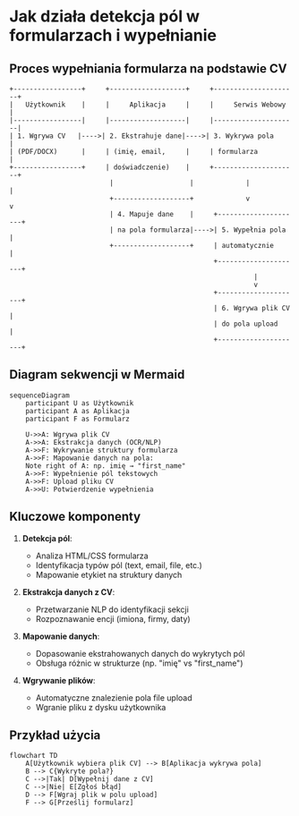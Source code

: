 # Jak działa detekcja pól w formularzach i wypełnianie

## Proces wypełniania formularza na podstawie CV

```ascii
+-----------------+     +-------------------+     +---------------------+
|   Użytkownik    |     |     Aplikacja     |     |     Serwis Webowy    |
|-----------------|     |-------------------|     |---------------------|
| 1. Wgrywa CV   |---->| 2. Ekstrahuje dane|---->| 3. Wykrywa pola     |
| (PDF/DOCX)      |     | (imię, email,     |     | formularza          |
+-----------------+     | doświadczenie)    |     +---------------------+
                         |                   |             |             |
                         +-------------------+             v             v
                         | 4. Mapuje dane    |     +---------------------+
                         | na pola formularza|---->| 5. Wypełnia pola    |
                         +-------------------+     | automatycznie       |
                                                   +---------------------+
                                                             |
                                                             v
                                                   +---------------------+
                                                   | 6. Wgrywa plik CV   |
                                                   | do pola upload      |
                                                   +---------------------+
```

## Diagram sekwencji w Mermaid

```mermaid
sequenceDiagram
    participant U as Użytkownik
    participant A as Aplikacja
    participant F as Formularz
    
    U->>A: Wgrywa plik CV
    A->>A: Ekstrakcja danych (OCR/NLP)
    A->>F: Wykrywanie struktury formularza
    A->>F: Mapowanie danych na pola:
    Note right of A: np. imię → "first_name"
    A->>F: Wypełnienie pól tekstowych
    A->>F: Upload pliku CV
    A->>U: Potwierdzenie wypełnienia
```

## Kluczowe komponenty

1. **Detekcja pól**:
   - Analiza HTML/CSS formularza
   - Identyfikacja typów pól (text, email, file, etc.)
   - Mapowanie etykiet na struktury danych

2. **Ekstrakcja danych z CV**:
   - Przetwarzanie NLP do identyfikacji sekcji
   - Rozpoznawanie encji (imiona, firmy, daty)

3. **Mapowanie danych**:
   - Dopasowanie ekstrahowanych danych do wykrytych pól
   - Obsługa różnic w strukturze (np. "imię" vs "first_name")

4. **Wgrywanie plików**:
   - Automatyczne znalezienie pola file upload
   - Wgranie pliku z dysku użytkownika

## Przykład użycia
```mermaid
flowchart TD
    A[Użytkownik wybiera plik CV] --> B[Aplikacja wykrywa pola]
    B --> C{Wykryte pola?}
    C -->|Tak| D[Wypełnij dane z CV]
    C -->|Nie| E[Zgłoś błąd]
    D --> F[Wgraj plik w polu upload]
    F --> G[Prześlij formularz]
```
